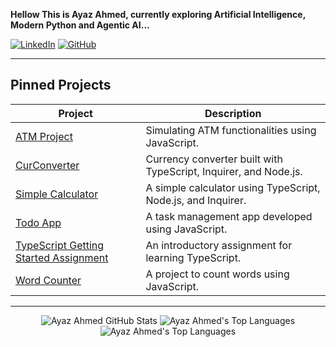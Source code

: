 **Hellow This is Ayaz Ahmed, currently exploring Artificial Intelligence, Modern Python and Agentic AI...**

[![LinkedIn](https://img.shields.io/badge/LinkedIn-Ayaz-blue)](https://www.linkedin.com/in/ayaz-ahmed-074513a8)
[![GitHub](https://img.shields.io/badge/GitHub-ayazahmed07-green)](https://github.com/ayazahmed07)

---

## Pinned Projects

| Project | Description |
| ------- | ----------- |
| [ATM Project](https://github.com/ayazahmed07/ATM) | Simulating ATM functionalities using JavaScript. |
| [CurConverter](https://github.com/ayazahmed07/curconverter) | Currency converter built with TypeScript, Inquirer, and Node.js. |
| [Simple Calculator](https://github.com/ayazahmed07/simple-calculator) | A simple calculator using TypeScript, Node.js, and Inquirer. |
| [Todo App](https://github.com/ayazahmed07/todo) | A task management app developed using JavaScript. |
| [TypeScript Getting Started Assignment](https://github.com/ayazahmed07/typescript-getting-started-Assignment) | An introductory assignment for learning TypeScript. |
| [Word Counter](https://github.com/ayazahmed07/wordcounter) | A project to count words using JavaScript. |

---

<p align="center">
  <img src="https://github-readme-stats.vercel.app/api?username=ayazahmed07&show_icons=true&theme=algolia" alt="Ayaz Ahmed GitHub Stats" />
  <img src="https://github-readme-stats.vercel.app/api/top-langs/?username=ayazahmed07&layout=compact&theme=algolia" alt="Ayaz Ahmed's Top Languages" />
   <img src="https://github-readme-stats.vercel.app/api?username=Ayazahmed07&show_icons=true&theme=radical" alt="Ayaz Ahmed's Top Languages" />
  

</p>


